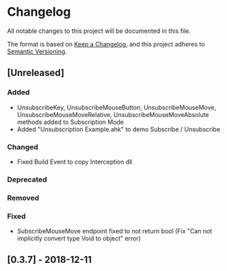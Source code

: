 # Changelog
All notable changes to this project will be documented in this file.

The format is based on [Keep a Changelog](https://keepachangelog.com/en/1.0.0/), and this project adheres to [Semantic Versioning](https://semver.org/spec/v2.0.0.html).

## [Unreleased]
### Added
- UnsubscribeKey, UnsubscribeMouseButton, UnsubscribeMouseMove, UnsubscribeMouseMoveRelative, UnsubscribeMouseMoveAbsolute methods added to Subscription Mode
- Added "Unsubscription Example.ahk" to demo Subscribe / Unsubscribe
### Changed 
- Fixed Build Event to copy Interception dll
### Deprecated
### Removed
### Fixed
- SubscribeMouseMove endpoint fixed to not return bool (Fix "Can not implicitly convert type Void to object" error)

## [0.3.7] - 2018-12-11

